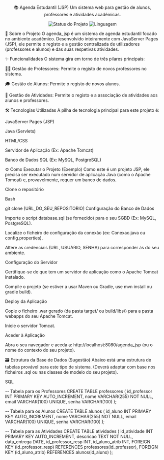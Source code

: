 <div align="center">

📚 Agenda Estudantil (JSP)
Um sistema web para gestão de alunos, professores e atividades acadêmicas.

<p> <img alt="Status do Projeto" src="https://img.shields.io/badge/Status-Em_Desenvolvimento-yellow.svg"> <img alt="Linguagem" src="https://img.shields.io/badge/Linguagem-Java%20(JSP)-orange?style=flat&logo=java"> </p>

</div>

🚀 Sobre o Projeto
O agenda_jsp é um sistema de agenda estudantil focado no ambiente acadêmico. Desenvolvido inteiramente com JavaServer Pages (JSP), ele permite o registo e a gestão centralizada de utilizadores (professores e alunos) e das suas respetivas atividades.

✨ Funcionalidades
O sistema gira em torno de três pilares principais:

👨‍🏫 Gestão de Professores: Permite o registo de novos professores no sistema.

🎓 Gestão de Alunos: Permite o registo de novos alunos.

📝 Gestão de Atividades: Permite o registo e a associação de atividades aos alunos e professores.

🛠️ Tecnologias Utilizadas
A pilha de tecnologia principal para este projeto é:

JavaServer Pages (JSP)

Java (Servlets)

HTML/CSS

Servidor de Aplicação (Ex: Apache Tomcat)

Banco de Dados SQL (Ex: MySQL, PostgreSQL)

⚙️ Como Executar o Projeto (Exemplo)
Como este é um projeto JSP, ele precisa ser executado num servidor de aplicação Java (como o Apache Tomcat) e, provavelmente, requer um banco de dados.

Clone o repositório

Bash

git clone [URL_DO_SEU_REPOSITORIO]
Configuração do Banco de Dados

Importe o script database.sql (se fornecido) para o seu SGBD (Ex: MySQL, PostgreSQL).

Localize o ficheiro de configuração da conexão (ex: Conexao.java ou config.properties).

Altere as credenciais (URL, USUÁRIO, SENHA) para corresponder às do seu ambiente.

Configuração do Servidor

Certifique-se de que tem um servidor de aplicação como o Apache Tomcat instalado.

Compile o projeto (se estiver a usar Maven ou Gradle, use mvn install ou gradle build).

Deploy da Aplicação

Copie o ficheiro .war gerado (da pasta target/ ou build/libs/) para a pasta webapps do seu Apache Tomcat.

Inicie o servidor Tomcat.

Aceder à Aplicação

Abra o seu navegador e aceda a: http://localhost:8080/agenda_jsp (ou o nome do contexto do seu projeto).

🗃️ Estrutura da Base de Dados (Sugestão)
Abaixo está uma estrutura de tabelas provável para este tipo de sistema. (Deverá adaptar com base nos ficheiros .sql ou nas classes de modelo do seu projeto).

SQL

-- Tabela para os Professores
CREATE TABLE professores (
    id_professor INT PRIMARY KEY AUTO_INCREMENT,
    nome VARCHAR(255) NOT NULL,
    email VARCHAR(100) UNIQUE,
    senha VARCHAR(100)
);

-- Tabela para os Alunos
CREATE TABLE alunos (
    id_aluno INT PRIMARY KEY AUTO_INCREMENT,
    nome VARCHAR(255) NOT NULL,
    email VARCHAR(100) UNIQUE,
    senha VARCHAR(100)
);

-- Tabela para as Atividades
CREATE TABLE atividades (
    id_atividade INT PRIMARY KEY AUTO_INCREMENT,
    descricao TEXT NOT NULL,
    data_entrega DATE,
    id_professor_resp INT,
    id_aluno_atrib INT,
    FOREIGN KEY (id_professor_resp) REFERENCES professores(id_professor),
    FOREIGN KEY (id_aluno_atrib) REFERENCES alunos(id_aluno)
);
